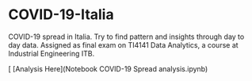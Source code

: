 # COVID-19-Italia
COVID-19 spread in Italia. Try to find pattern and insights through day to day data. Assigned as final exam on TI4141 Data Analytics, a course at Industrial Engineering ITB.

[
[Analysis Here](Notebook COVID-19 Spread analysis.ipynb)